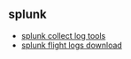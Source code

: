 ## splunk
- [splunk collect log tools](https://www.splunk.com/goto/Splunk_Log_Management%3Fac%3Dga0508_s_ITSearch%26_kk%3Dvps%2520server%26_kt%3Dbc3819e0-b85f-442e-ab00-9efae7f4e006)
- [splunk flight logs download](https://www.transtats.bts.gov/Fields.asp)

